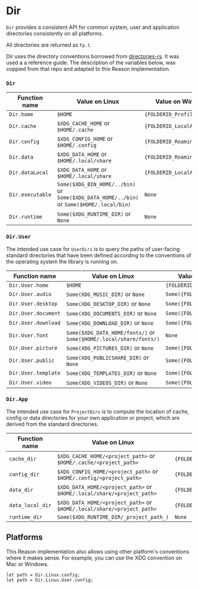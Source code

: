 # Dir

`Dir` provides a consistent API for common system, user and application
directories consistently on all platforms.

All directories are returned as `Fp.t`.

Dir uses the directory conventions borrowed from
[directories-rs](https://github.com/soc/directories-rs/blob/master/README.md).
It was used a a reference guide. The description of the variables below, was
coppied from that repo and adapted to this Reason implementation.


### `Dir`

| Function name    | Value on Linux                                                                             | Value on Windows            | Value on macOS                      |
| ---------------- | ------------------------------------------------------------------------------------------ | --------------------------- | ----------------------------------- |
| `Dir.home`       | `$HOME`                                                                                    | `{FOLDERID_Profile}`        | `$HOME`                             |
| `Dir.cache`      | `$XDG_CACHE_HOME`             or `$HOME/.cache`                                            | `{FOLDERID_LocalAppData}`   | `$HOME /Library/Caches`             |
| `Dir.config`     | `$XDG_CONFIG_HOME`            or `$HOME/.config`                                           | `{FOLDERID_RoamingAppData}` | `$HOME/Library/Preferences`         |
| `Dir.data`       | `$XDG_DATA_HOME`              or `$HOME/.local/share`                                      | `{FOLDERID_RoamingAppData}` | `$HOME/Library/Application Support` |
| `Dir.dataLocal`  | `$XDG_DATA_HOME`              or `$HOME/.local/share`                                      | `{FOLDERID_LocalAppData}`   | `$HOME/Library/Application Support` |
| `Dir.executable` | `Some($XDG_BIN_HOME/../bin)`  or `Some($XDG_DATA_HOME/../bin)` or `Some($HOME/.local/bin)` | `None`                      | `None`                              |
| `Dir.runtime`    | `Some($XDG_RUNTIME_DIR)`      or `None`                                                    | `None`                      | `None`                              |

### `Dir.User`

The intended use case for `UserDirs` is to query the paths of user-facing standard directories
that have been defined according to the conventions of the operating system the library is running on.

| Function name        | Value on Linux                                                     | Value on Windows                 | Value on macOS               |
| -------------------- | ------------------------------------------------------------------ | -------------------------------- | ---------------------------- |
| `Dir.User.home`      | `$HOME`                                                            | `{FOLDERID_Profile}`             | `$HOME`                      |
| `Dir.User.audio`     | `Some(XDG_MUSIC_DIR)`         or `None`                            | `Some({FOLDERID_Music})`         | `Some($HOME/Music/)`         |
| `Dir.User.desktop`   | `Some(XDG_DESKTOP_DIR)`       or `None`                            | `Some({FOLDERID_Desktop})`       | `Some($HOME/Desktop/)`       |
| `Dir.User.document`  | `Some(XDG_DOCUMENTS_DIR)`     or `None`                            | `Some({FOLDERID_Documents})`     | `Some($HOME/Documents/)`     |
| `Dir.User.download`  | `Some(XDG_DOWNLOAD_DIR)`      or `None`                            | `Some({FOLDERID_Downloads})`     | `Some($HOME/Downloads/)`     |
| `Dir.User.font`      | `Some($XDG_DATA_HOME/fonts/)` or `Some($HOME/.local/share/fonts/)` | `None`                           | `Some($HOME/Library/Fonts/)` |
| `Dir.User.picture`   | `Some(XDG_PICTURES_DIR)`      or `None`                            | `Some({FOLDERID_Pictures})`      | `Some($HOME/Pictures/)`      |
| `Dir.User.public`    | `Some(XDG_PUBLICSHARE_DIR)`   or `None`                            | `Some({FOLDERID_Public})`        | `Some($HOME/Public/)`        |
| `Dir.User.template`  | `Some(XDG_TEMPLATES_DIR)`     or `None`                            | `Some({FOLDERID_Templates})`     | `None`                       | 
| `Dir.User.video`     | `Some(XDG_VIDEOS_DIR)`        or `None`                            | `Some({FOLDERID_Videos})`        | `Some($HOME/Movies/)`        |

### `Dir.App`

The intended use case for `ProjectDirs` is to compute the location of cache, config or data directories for your own application or project,
which are derived from the standard directories.

| Function name    | Value on Linux                                                                 | Value on Windows                                  | Value on macOS                                     |
| ---------------- | ------------------------------------------------------------------------------ | ------------------------------------------------- | -------------------------------------------------- |
| `cache_dir`      | `$XDG_CACHE_HOME/<project_path>`        or `$HOME/.cache/<project_path>`       | `{FOLDERID_LocalAppData}/<project_path>/cache`    | `$HOME/Library/Caches/<project_path>`              |
| `config_dir`     | `$XDG_CONFIG_HOME/<project_path>`       or `$HOME/.config/<project_path>`      | `{FOLDERID_RoamingAppData}/<project_path>/config` | `$HOME/Library/Preferences/<project_path>`         |
| `data_dir`       | `$XDG_DATA_HOME/<project_path>`         or `$HOME/.local/share/<project_path>` | `{FOLDERID_RoamingAppData}/<project_path>/data`   | `$HOME/Library/Application Support/<project_path>` |
| `data_local_dir` | `$XDG_DATA_HOME/<project_path>`         or `$HOME/.local/share/<project_path>` | `{FOLDERID_LocalAppData}/<project_path>/data`     | `$HOME/Library/Application Support/<project_path>` |
| `runtime_dir`    | `Some($XDG_RUNTIME_DIR/_project_path_)`                                        | `None`                                            | `None`                                             |


## Platforms

This Reason implementation also allows using other platform's conventions where
it makes sense. For example, you can use the XDG convention on Mac or Windows.

```
let path = Dir.Linux.config;
let path = Dir.Linux.User.config;
```
